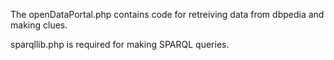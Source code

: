 The openDataPortal.php contains code for retreiving data from dbpedia
and making clues.

sparqllib.php is required for making SPARQL queries.